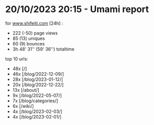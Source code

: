 # 20/10/2023 20:15 - Umami report
for www.shifeiti.com [24h] :

 - 222 (-50) page views
 - 85 (13) uniques
 - 60 (9) bounces
 - 3h 48' 31'' (59' 36'') totaltime


top 10 urls:
 - 48x [/]
 - 46x [/blog/2022-12-09/]
 - 28x [/blog/2023-01-12/]
 - 20x [/blog/2022-12-22/]
 - 13x [/about/]
 - 9x [/blog/2022-05-07/]
 - 7x [/blog/categories/]
 - 6x [/wiki/]
 - 4x [/blog/2023-02-03/]
 - 4x [/blog/2023-02-01/]


